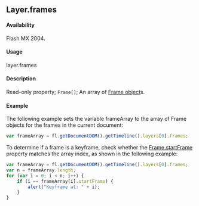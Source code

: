 ## Layer.frames

#### Availability

Flash MX 2004.

#### Usage

layer.frames

#### Description

Read-only property; `Frame[]`; An array of [Frame object](../Frame_object/Frame_summary.md)s.

#### Example

The following example sets the variable frameArray to the array of Frame objects for the frames in the current document:

```javascript
var frameArray = fl.getDocumentDOM().getTimeline().layers[0].frames;
```

To determine if a frame is a keyframe, check whether the [Frame.startFrame](../Frame_object/Frame36.md) property
matches the array index, as shown in the following example:

```javascript
var frameArray = fl.getDocumentDOM().getTimeline().layers[0].frames;
var n = frameArray.length;
for (var i = 0; i < n; i++) {
    if (i == frameArray[i].startFrame) {
        alert("Keyframe at: " + i);
    }
}
```
